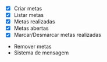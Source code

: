 - [x] Criar metas
- [x] Listar metas
- [x] Metas realizadas
- [x] Metas abertas
- [x] Marcar/Desmarcar metas realizadas
- Remover metas
- Sistema de mensagem

